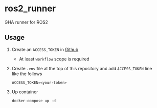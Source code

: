 # ros2_runner
GHA runner for ROS2

## Usage

1. Create an `ACCESS_TOKEN` in [Github](https://github.com/settings/tokens/new)
    - At least `workflow` scope is required
2. Create `.env` file at the top of this repository and add `ACCESS_TOKEN` line like the follows

    ```
    ACCESS_TOKEN=<your-token>
    ```

3. Up container

    ```shell
    docker-compose up -d
    ```

